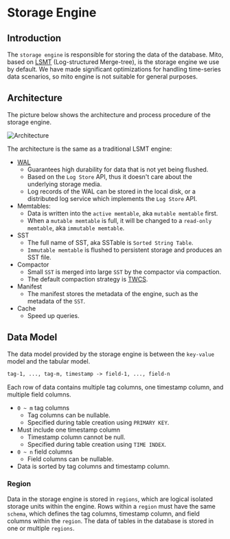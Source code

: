 # Storage Engine

## Introduction

The `storage engine` is responsible for storing the data of the database. Mito, based on [LSMT][1] (Log-structured Merge-tree), is the storage engine we use by default. We have made significant optimizations for handling time-series data scenarios, so mito engine is not suitable for general purposes.

## Architecture

The picture below shows the architecture and process procedure of the storage engine.

![Architecture](/storage-engine-arch.png)

The architecture is the same as a traditional LSMT engine:

- [WAL][2]
  - Guarantees high durability for data that is not yet being flushed.
  - Based on the `Log Store` API, thus it doesn't care about the underlying storage
    media.
  - Log records of the WAL can be stored in the local disk, or a distributed log service which
    implements the `Log Store` API.
- Memtables:
  - Data is written into the `active memtable`, aka `mutable memtable` first.
  - When a `mutable memtable` is full, it will be changed to a `read-only memtable`, aka `immutable memtable`.
- SST
  - The full name of SST, aka SSTable is `Sorted String Table`.
  - `Immutable memtable` is flushed to persistent storage and produces an SST file.
- Compactor
  - Small `SST` is merged into large `SST` by the compactor via compaction.
  - The default compaction strategy is [TWCS][3].
- Manifest
  - The manifest stores the metadata of the engine, such as the metadata of the `SST`.
- Cache
  - Speed up queries.

[1]: https://en.wikipedia.org/wiki/Log-structured_merge-tree
[2]: https://en.wikipedia.org/wiki/Write-ahead_logging
[3]: https://cassandra.apache.org/doc/latest/cassandra/operating/compaction/twcs.html

## Data Model

The data model provided by the storage engine is between the `key-value` model and the tabular model.

```txt
tag-1, ..., tag-m, timestamp -> field-1, ..., field-n
```

Each row of data contains multiple tag columns, one timestamp column, and multiple field columns.
- `0 ~ m` tag columns
  - Tag columns can be nullable.
  - Specified during table creation using `PRIMARY KEY`.
- Must include one timestamp column
  - Timestamp column cannot be null.
  - Specified during table creation using `TIME INDEX`.
- `0 ~ n` field columns
  - Field columns can be nullable.
- Data is sorted by tag columns and timestamp column.

### Region

Data in the storage engine is stored in `regions`, which are logical isolated storage units within the engine. Rows within a `region` must have the same `schema`, which defines the tag columns, timestamp column, and field columns within the `region`. The data of tables in the database is stored in one or multiple `regions`.
